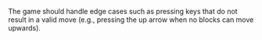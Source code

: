 The game should handle edge cases such as pressing keys that do not result in a valid move (e.g., pressing the up arrow when no blocks can move upwards).